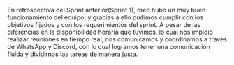 En retrospectiva del Sprint anterior(Sprint 1), creo hubo un muy buen funcionamiento del equipo, y gracias a ello pudimos cumplir con los objetivos fijados y con los requerimientos del sprint. A pesar de las diferencias en la disponibilidad horaria que tuvimos, lo cual nos impidió realizar reuniones en tiempo real, nos comunicamos y coordinamos a traves de WhatsApp y Discord, con lo cual logramos tener una comunicación fluída y dividirnos las tareas de manera justa. 